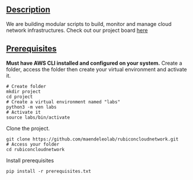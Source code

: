 

## [Description](#Description)

We are building modular scripts to build, monitor and manage cloud network infrastructures.
Check out our project board [here](https://github.com/users/maendeleolab/projects/3/views/1?pane=info)

## [Prerequisites](#Prerequisites)

**Must have AWS CLI installed and configured on your system.**
Create a folder, access the folder then create your virtual environment and activate it.
```
# Create folder
mkdir project
cd project
# Create a virtual environment named "labs"
python3 -m ven labs
# Activate it
source labs/bin/activate
```

Clone the project.
```
git clone https://github.com/maendeleolab/rubiconcloudnetwork.git
# Access your folder
cd rubiconcloudnetwork
```

Install prerequisites
```
pip install -r prerequisites.txt
```




